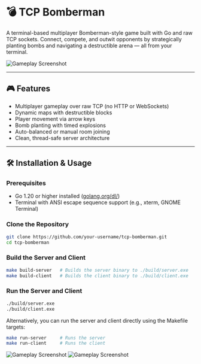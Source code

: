 # 💣 TCP Bomberman

A terminal-based multiplayer Bomberman-style game built with Go and raw TCP sockets. Connect, compete, and outwit opponents by strategically planting bombs and navigating a destructible arena — all from your terminal.

![Gameplay Screenshot](./gameplay1.jpg)

---

## 🎮 Features

- Multiplayer gameplay over raw TCP (no HTTP or WebSockets)
- Dynamic maps with destructible blocks
- Player movement via arrow keys
- Bomb planting with timed explosions
- Auto-balanced or manual room joining
- Clean, thread-safe server architecture

---

## 🛠️ Installation & Usage

### Prerequisites

- Go 1.20 or higher installed ([golang.org/dl/](https://golang.org/dl/))
- Terminal with ANSI escape sequence support (e.g., xterm, GNOME Terminal)

### Clone the Repository

```bash
git clone https://github.com/your-username/tcp-bomberman.git
cd tcp-bomberman
```

### Build the Server and Client

```bash
make build-server   # Builds the server binary to ./build/server.exe
make build-client   # Builds the client binary to ./build/client.exe
```

### Run the Server and Client

```bash
./build/server.exe
./build/client.exe
```

Alternatively, you can run the server and client directly using the Makefile targets:

```bash
make run-server     # Runs the server
make run-client     # Runs the client
```

![Gameplay Screenshot](./gameplay2.jpg)
![Gameplay Screenshot](./gameplay3.jpg)

